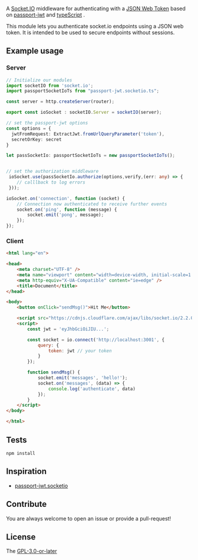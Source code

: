 A [Socket.IO](https://socket.io/) middleware for authenticating with a [JSON Web Token](http://jwt.io) based on [passport-jwt](https://github.com/themikenicholson/passport-jwt) and [typeScript](https://github.com/microsoft/TypeScript) .

This module lets you authenticate socket.io endpoints using a JSON web token. It is
intended to be used to secure endpoints without sessions.

## Example usage

### Server
```TypeScript
// Initialize our modules
import socketIO from 'socket.io';
import passportSocketIoTs from "passport-jwt.socketio.ts";

const server = http.createServer(router);

export const ioSocket : socketIO.Server = socketIO(server);

// set the passport-jwt options
const options = {
  jwtFromRequest: ExtractJwt.fromUrlQueryParameter('token'),
  secretOrKey: secret
}

let passSocketIo: passportSocketIoTs = new passportSocketIoTs();


// set the authorization middleware
 ioSocket.use(passSocketIo.authorize(options,verify,(err: any) => {
    // calllback to log errors
 }));

ioSocket.on('connection', function (socket) {
    // Connection now authenticated to receive further events
    socket.on('ping', function (message) {
        socket.emit('pong', message);
    });
});

```

### Client
```html
<html lang="en">

<head>
    <meta charset="UTF-8" />
    <meta name="viewport" content="width=device-width, initial-scale=1.0" />
    <meta http-equiv="X-UA-Compatible" content="ie=edge" />
    <title>Document</title>
</head>

<body>
    <button onClick="sendMsg()">Hit Me</button>

    <script src="https://cdnjs.cloudflare.com/ajax/libs/socket.io/2.2.0/socket.io.js"></script>
    <script>
        const jwt = 'eyJhbGciOiJIU...';

        const socket = io.connect('http://localhost:3001', {
            query: {
                token: jwt // your token
            }
        });

        function sendMsg() {
            socket.emit('messages', 'hello!');
            socket.on('messages', (data) => {
                console.log('authenticate', data)
            });
        }
    </script>
</body>

</html>

```

## Tests

    npm install

## Inspiration

* [passport-jwt.socketio](https://github.com/erreina/passport-jwt.socketio)

## Contribute

You are always welcome to open an issue or provide a pull-request!

## License

The [GPL-3.0-or-later](https://www.gnu.org/licenses/gpl-3.0.fr.html)
